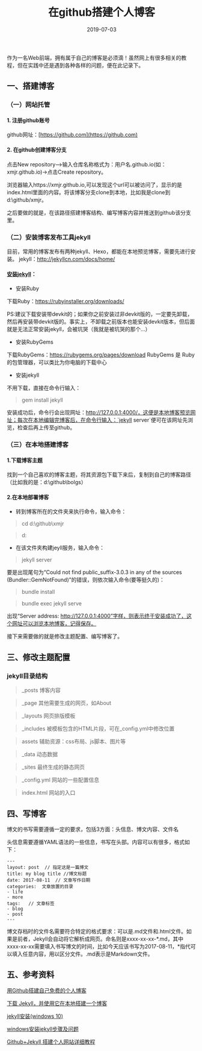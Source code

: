 ﻿---
layout: post
title: "在github搭建个人博客"
date: 2019-07-03 
description: "作为一名Web前端，拥有属于自己的博客是必须滴！虽然网上有很多相关的教程，但在实践中还是遇到各种各样的问题，便在此记录下。"
tag: 工具 
--- 

作为一名Web前端，拥有属于自己的博客是必须滴！虽然网上有很多相关的教程，但在实践中还是遇到各种各样的问题，便在此记录下。

## 一、搭建博客

### （一）网站托管

#### 1. 注册github账号

github网址：[https://github.com](https://github.com)

#### 2. 在github创建博客分支

点击New repository–>输入仓库名称格式为：用户名.github.io(如：xmjr.github.io)->点击Create repository。

浏览器输入https://xmjr.github.io,可以发现这个url可以被访问了，显示的是index.html里面的内容。将该博客分支clone到本地，比如我是clone到 d:\github/xmjr。

之后要做的就是，在该路径搭建博客结构、编写博客内容并推送到github该分支里。


### （二）安装博客发布工具jekyll

目前，常用的博客发布有两种jekyll、Hexo，都能在本地预览博客，需要先进行安装。
jekyll：http://jekyllcn.com/docs/home/ 

#### [安装jekyll](https://www.jianshu.com/p/f43a75ed16d0)：

- 安装Ruby

下载Ruby：https://rubyinstaller.org/downloads/ 

PS:建议下载安装带devkit的；如果你之前安装过非devkit版的，一定要先卸载，然后再安装带devkit版的。事实上，不卸载之前版本也能安装devkit版本，但后面就是无法正常安装jekyll，会被坑哭（我就是被坑哭的那个...）

- 安装RubyGems

下载RubyGems：https://rubygems.org/pages/download
RubyGems 是 Ruby 的包管理器，可以类比为你电脑的下载中心 


- 安装jekyll

不用下载，直接在命令行输入：

> gem install jekyll

安装成功后，命令行会出现网址：http://127.0.0.1:4000/，这便是本地博客预览网址；每次在本地编辑完博客后，在命令行输入：`jekyll server`便可在该网址先浏览，检查后再上传至github。

### （三）在本地搭建博客

#### 1.下载博客主题

找到一个自己喜欢的博客主题，将其资源包下载下来后，复制到自己的博客路径（比如我的是：d:\github\bolgs）

#### 2.在本地部署博客

- 转到博客所在的文件夹来执行命令，输入命令：

> cd d:\github\xmjr

> d:

- 在该文件夹构建jeyll服务，输入命令：

> jekyll server

要是出现尾句为“Could not find public_suffix-3.0.3 in any of the sources (Bundler::GemNotFound)”的错误，则依次输入命令(要等挺久的)：

> bundle install

> bundle exec jekyll serve

出现“Server address: http://127.0.0.1:4000”字样，则表示终于安装成功了，这个网址可以浏览本地博客，记得保存。

接下来需要做的就是修改主题配置、编写博客了。


## 三、修改主题配置

### jekyll目录结构

> _posts 博客内容

> _page 其他需要生成的网页，如About

> _layouts 网页排版模板

> _includes 被模板包含的HTML片段，可在_config.yml中修改位置

> assets 辅助资源：css布局、js脚本、图片等

> _data 动态数据

> _sites 最终生成的静态网页

> _config.yml  网站的一些配置信息

> index.html 网站的入口

## 四、写博客

博文的书写需要遵循一定的要求，包括3方面：头信息、博文内容、文件名

头信息需要遵循YAML语法的一些信息，书写在头部。内容可以有很多，格式如下：

    ---
    layout: post  // 指定这是一篇博文
    title: my blog title //博文标题
    date: 2017-08-11  // 文章写作日期
    categories:  文章放置的目录
    - life
    - more
    tags:   // 文章标签
    - blog
    - post
    ---

博文存档时的文件名需要符合特定的格式要求：可以是.md文件和.html文件。如果是前者，Jekyll会自动将它解析成网页。命名则是xxxx-xx-xx-*.md，其中xxxx-xx-xx需要填入书写博文的时间，比如今天应该书写为2017-08-11，*指代可以填入任意内容，用以区分文件。.md表示是Markdown文件。

## 五、参考资料

[用Github搭建自己免费的个人博客](https://www.jianshu.com/p/ba81a536d61a)

[下载 Jekyll，并使用它在本地搭建一个博客](https://www.jianshu.com/p/f43a75ed16d0)

[jekyll安装(windows 10)](https://blog.csdn.net/qq_37647529/article/details/79779058)

[windows安装jekyll步骤及问题](https://blog.csdn.net/mouday/article/details/79300135)

[Github+Jekyll 搭建个人网站详细教程](https://www.jianshu.com/p/9f71e260925d)



